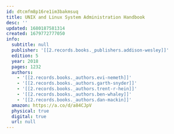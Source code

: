 ```yaml
---
id: dtcmfm8p16re1im3bakmsuq
title: UNIX and Linux System Administration Handbook
desc: ''
updated: 1680187581314
created: 1679772777050
info:
  subtitle: null
  publisher: '[[2.records.books._publishers.addison-wesley]]'
  edition: 5
  year: 2018
  pages: 1232
  authors:
    - '[[2.records.books._authors.evi-nemeth]]'
    - '[[2.records.books._authors.garth-snyder]]'
    - '[[2.records.books._authors.trent-r-hein]]'
    - '[[2.records.books._authors.ben-whaley]]'
    - '[[2.records.books._authors.dan-mackin]]'
  amazon: https://a.co/d/a84CJpV
  physical: true
  digital: true
  url: null
---
```


<!-- Notes about the book -->